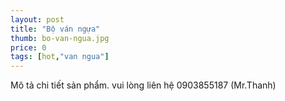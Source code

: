 ```yaml
---
layout: post
title: "Bộ ván ngựa"
thumb: bo-van-ngua.jpg
price: 0
tags: [hot,"van ngua"]
---
```

Mô tả chi tiết sản phẩm. 
vui lòng liên hệ 0903855187 (Mr.Thanh)